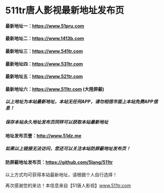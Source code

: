# 511tr唐人影视最新地址发布页
#### 最新地址一：https://www.51pru.com
#### 最新地址二：https://www.1413b.com
#### 最新地址三：https://www.541tr.com
#### 最新地址四：https://www.531tr.com
#### 最新地址五：https://www.521tr.com
#### 最新地址六：https://www.511tr.com (大陸屏蔽)
##### 以上地址为本站最新地址，本站无任何APP，请勿相信市面上本站免费APP信息！
##### 保存本站永久地址发布页同样可以获取本站最新地址
#### 地址发布页壹：http://www.51dz.me

##### 如果以上链接无法访问，您还可以关注本站防屏蔽地址发布页！
#### 防屏蔽地址发布页：https://github.com/5lang/511tr

以上方式均可获得本站最新地址，请根据个人自行选择！

再次感谢您的来访！本信息来自【51唐人影视】www.511tr.com
